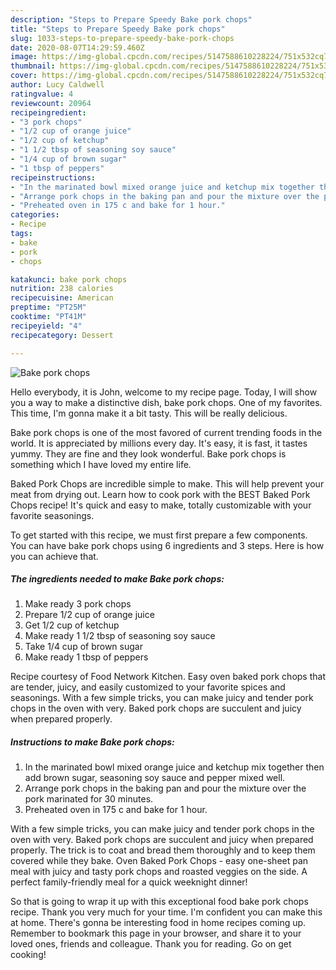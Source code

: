 ```yaml
---
description: "Steps to Prepare Speedy Bake pork chops"
title: "Steps to Prepare Speedy Bake pork chops"
slug: 1033-steps-to-prepare-speedy-bake-pork-chops
date: 2020-08-07T14:29:59.460Z
image: https://img-global.cpcdn.com/recipes/5147588610228224/751x532cq70/bake-pork-chops-recipe-main-photo.jpg
thumbnail: https://img-global.cpcdn.com/recipes/5147588610228224/751x532cq70/bake-pork-chops-recipe-main-photo.jpg
cover: https://img-global.cpcdn.com/recipes/5147588610228224/751x532cq70/bake-pork-chops-recipe-main-photo.jpg
author: Lucy Caldwell
ratingvalue: 4
reviewcount: 20964
recipeingredient:
- "3 pork chops"
- "1/2 cup of orange juice"
- "1/2 cup of ketchup"
- "1 1/2 tbsp of seasoning soy sauce"
- "1/4 cup of brown sugar"
- "1 tbsp of peppers"
recipeinstructions:
- "In the marinated bowl mixed orange juice and ketchup mix together then add brown sugar, seasoning soy sauce and pepper mixed well."
- "Arrange pork chops in the baking pan and pour the mixture over the pork marinated for 30 minutes."
- "Preheated oven in 175 c and bake for 1 hour."
categories:
- Recipe
tags:
- bake
- pork
- chops

katakunci: bake pork chops 
nutrition: 238 calories
recipecuisine: American
preptime: "PT25M"
cooktime: "PT41M"
recipeyield: "4"
recipecategory: Dessert

---
```



![Bake pork chops](https://img-global.cpcdn.com/recipes/5147588610228224/751x532cq70/bake-pork-chops-recipe-main-photo.jpg)

Hello everybody, it is John, welcome to my recipe page. Today, I will show you a way to make a distinctive dish, bake pork chops. One of my favorites. This time, I'm gonna make it a bit tasty. This will be really delicious.

Bake pork chops is one of the most favored of current trending foods in the world. It is appreciated by millions every day. It's easy, it is fast, it tastes yummy. They are fine and they look wonderful. Bake pork chops is something which I have loved my entire life.

Baked Pork Chops are incredible simple to make. This will help prevent your meat from drying out. Learn how to cook pork with the BEST Baked Pork Chops recipe! It&#39;s quick and easy to make, totally customizable with your favorite seasonings.


To get started with this recipe, we must first prepare a few components. You can have bake pork chops using 6 ingredients and 3 steps. Here is how you can achieve that.

<!--inarticleads1-->

##### The ingredients needed to make Bake pork chops:

1. Make ready 3 pork chops
1. Prepare 1/2 cup of orange juice
1. Get 1/2 cup of ketchup
1. Make ready 1 1/2 tbsp of seasoning soy sauce
1. Take 1/4 cup of brown sugar
1. Make ready 1 tbsp of peppers


Recipe courtesy of Food Network Kitchen. Easy oven baked pork chops that are tender, juicy, and easily customized to your favorite spices and seasonings. With a few simple tricks, you can make juicy and tender pork chops in the oven with very. Baked pork chops are succulent and juicy when prepared properly. 

<!--inarticleads2-->

##### Instructions to make Bake pork chops:

1. In the marinated bowl mixed orange juice and ketchup mix together then add brown sugar, seasoning soy sauce and pepper mixed well.
1. Arrange pork chops in the baking pan and pour the mixture over the pork marinated for 30 minutes.
1. Preheated oven in 175 c and bake for 1 hour.


With a few simple tricks, you can make juicy and tender pork chops in the oven with very. Baked pork chops are succulent and juicy when prepared properly. The trick is to coat and bread them thoroughly and to keep them covered while they bake. Oven Baked Pork Chops - easy one-sheet pan meal with juicy and tasty pork chops and roasted veggies on the side. A perfect family-friendly meal for a quick weeknight dinner! 

So that is going to wrap it up with this exceptional food bake pork chops recipe. Thank you very much for your time. I'm confident you can make this at home. There's gonna be interesting food in home recipes coming up. Remember to bookmark this page in your browser, and share it to your loved ones, friends and colleague. Thank you for reading. Go on get cooking!
